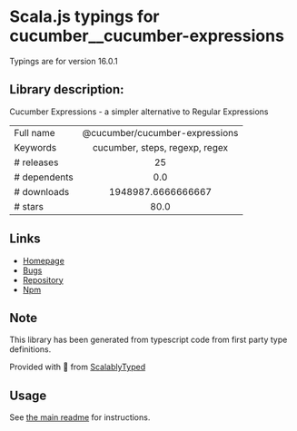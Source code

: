 
# Scala.js typings for cucumber__cucumber-expressions

Typings are for version 16.0.1

## Library description:
Cucumber Expressions - a simpler alternative to Regular Expressions

|                    |                 |
| ------------------ | :-------------: |
| Full name          | @cucumber/cucumber-expressions |
| Keywords           | cucumber, steps, regexp, regex |
| # releases         | 25 |
| # dependents       | 0.0 |
| # downloads        | 1948987.6666666667 |
| # stars            | 80.0 |

## Links
- [Homepage](https://github.com/cucumber/cucumber-expressions#readme)
- [Bugs](https://github.com/cucumber/cucumber-expressions/issues)
- [Repository](https://github.com/cucumber/cucumber-expressions)
- [Npm](https://www.npmjs.com/package/%40cucumber%2Fcucumber-expressions)
    


## Note
This library has been generated from typescript code from first party type definitions.

Provided with :purple_heart: from [ScalablyTyped](https://github.com/oyvindberg/ScalablyTyped)

## Usage
See [the main readme](../../readme.md) for instructions.


